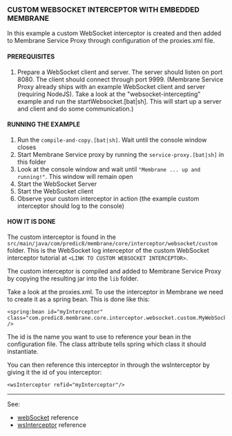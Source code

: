 ### CUSTOM WEBSOCKET INTERCEPTOR WITH EMBEDDED MEMBRANE

In this example a custom WebSocket interceptor is created and then added to Membrane Service Proxy through configuration
of the proxies.xml file.


#### PREREQUISITES

1. Prepare a WebSocket client and server. The server should listen on port 8080. The client should connect through port 9999.
   (Membrane Service Proxy already ships with an example WebSocket client and server (requiring NodeJS). Take a look at
   the "websocket-intercepting" example and run the startWebsocket.[bat|sh]. This will start up a server and client and
   do some communication.)

   
#### RUNNING THE EXAMPLE

1. Run the `compile-and-copy.[bat|sh]`. Wait until the console window closes
2. Start Membrane Service proxy by running the `service-proxy.[bat|sh]` in this folder
3. Look at the console window and wait until `"Membrane ... up and running!"`. This window will remain open
4. Start the WebSocket Server
5. Start the WebSocket client
6. Observe your custom interceptor in action (the example custom interceptor should log to the console)


#### HOW IT IS DONE

The custom interceptor is found in the  `src/main/java/com/predic8/membrane/core/interceptor/websocket/custom` folder. This
is the WebSocket log interceptor of the custom WebSocket interceptor tutorial at `<LINK TO CUSTOM WEBSOCKET INTERCEPTOR>`.

The custom interceptor is compiled and added to Membrane Service Proxy by copying the resulting jar into the `lib` folder.

Take a look at the proxies.xml. To use the interceptor in Membrane we need to create it as a spring bean. This is done like this:
```
<spring:bean id="myInterceptor" class="com.predic8.membrane.core.interceptor.websocket.custom.MyWebSocketLogInterceptor" />
```

The id is the name you want to use to reference your bean in the configuration file. The class attribute tells spring
which class it should instantiate.

You can then reference this interceptor in through the wsInterceptor by giving it the id of you interceptor:

```
<wsInterceptor refid="myInterceptor"/>
```

---
See:
- [webSocket](https://membrane-soa.org/api-gateway-doc/current/configuration/reference/webSocket.htm) reference
- [wsInterceptor](https://membrane-soa.org/api-gateway-doc/current/configuration/reference/wsInterceptor.htm) reference